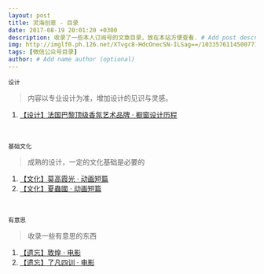```yaml
---
layout: post
title: 灵海创意 - 目录
date: 2017-08-19 20:01:20 +0300
description: 收录了一些本人订阅号的文章目录，放在本站方便查看. # Add post description (optional)
img: http://imglf0.ph.126.net/XTvgc8-HdcOnecSN-ILSag==/1033576114500771849.jpg # Add image post (optional)
tags: [微信公众号目录]
author: # Add name author (optional)
---
```


`设计`
>内容以专业设计为准，增加设计的见识与灵感。
1. [【设计】法国巴黎顶级香氛艺术品牌 · 橱窗设计历程]

&nbsp;
&nbsp;

`基础文化`
>成熟的设计，一定的文化基础是必要的
1. [【文化】莫高霞光 · 动画短篇]
2. [【文化】夏蟲國 · 动画短篇]

&nbsp;
&nbsp;

`有意思`
>收录一些有意思的东西
1. [【遗忘】敦煌 · 电影]
2. [【遗忘】了凡四训 · 电影]

&nbsp;
&nbsp;



[【设计】法国巴黎顶级香氛艺术品牌 · 橱窗设计历程]: http://mp.weixin.qq.com/s/RU5oZ1sDxj-xvIOq5A-6aA

[【文化】莫高霞光 · 动画短篇]: http://mp.weixin.qq.com/s/UfksKAi1Ye9rmfSlPfb1Pw
[【文化】夏蟲國 · 动画短篇]:   http://mp.weixin.qq.com/s/NgfF2c5qPnCOLEbYHGshsA

[【遗忘】敦煌 · 电影]: http://mp.weixin.qq.com/s/FDH28zcjok9BramJ7gTtvg
[【遗忘】了凡四训 · 电影]: http://mp.weixin.qq.com/s/m-PMCJ4P6UxPORnhzLplcw
